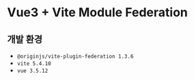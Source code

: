 # Vue3 + Vite Module Federation

## 개발 환경

- `@originjs/vite-plugin-federation 1.3.6`
- `vite 5.4.10`
- `vue 3.5.12`
